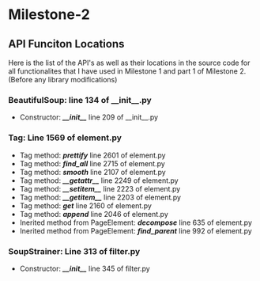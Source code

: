 # Milestone-2

## API Funciton Locations

Here is the list of the API's as well as their locations in the source code
for all functionalites that I have used in Milestone 1 and part 1 of Milestone 2.
(Before any library modifications)

### BeautifulSoup: line 134 of \_\_init\_\_.py  
- Constructor: ***\_\_init\_\_*** line 209 of \_\_init\_\_.py

### Tag: Line 1569 of element.py
- Tag method: ***prettify*** line 2601 of element.py
- Tag method: ***find\_all*** line 2715 of element.py
- Tag method: ***smooth*** line 2107 of element.py
- Tag method: ***\_\_getattr\_\_*** line 2249 of element.py
- Tag method: ***\_\_setitem\_\_*** line 2223 of element.py
- Tag method: ***\_\_getitem\_\_*** line 2203 of element.py
- Tag method: ***get*** line 2160 of element.py
- Tag method: ***append*** line 2046 of element.py
- Inerited method from PageElement: ***decompose*** line 635 of element.py
- Inerited method from PageElement: ***find_parent*** line 992 of element.py

### SoupStrainer: Line 313 of filter.py
- Constructor: ***\_\_init\_\_*** line 345 of filter.py
